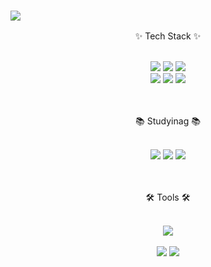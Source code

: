 ### <img src="https://capsule-render.vercel.app/api?type=cylinder&color=auto&height=300&section=header&text=Hi, Hello<br>dsad233%20GitHub&fontSize=90" />

<p align="center"> ✨ Tech Stack ✨ </p>

<br>

<div align="center">
<img src="https://img.shields.io/badge/html5-%23E34F26.svg?style=for-the-badge&logo=html5&logoColor=white" />
<img src="https://img.shields.io/badge/css3-%231572B6.svg?style=for-the-badge&logo=css3&logoColor=white" />
<img src="https://img.shields.io/badge/javascript-%23323330.svg?style=for-the-badge&logo=javascript&logoColor=%23F7DF1E" />
</div>

<div align="center">
<img src="https://img.shields.io/badge/node.js-6DA55F?style=for-the-badge&logo=node.js&logoColor=white" />
<img src="https://img.shields.io/badge/typescript-%23007ACC.svg?style=for-the-badge&logo=typescript&logoColor=white" />
<img src="https://img.shields.io/badge/nestjs-%23E0234E.svg?style=for-the-badge&logo=nestjs&logoColor=white" />
</div>

<br>
<br>

<p align="center"> 📚 Studyinag 📚 </p>

<br>

<div align="center">
<img src="https://img.shields.io/badge/mysql-4479A1.svg?style=for-the-badge&logo=mysql&logoColor=white" />
<img src="https://img.shields.io/badge/docker-%230db7ed.svg?style=for-the-badge&logo=docker&logoColor=white" />
<img src="https://img.shields.io/badge/redis-%23DD0031.svg?style=for-the-badge&logo=redis&logoColor=white" />
</div>

<br>
<br>

<p align="center"> 🛠 Tools 🛠 </p>

<br>

<div align="center">
<img src="https://img.shields.io/badge/github-%23121011.svg?style=for-the-badge&logo=github&logoColor=white" />
</div>

<br>

<div align="center">
<img src="https://img.shields.io/badge/Visual%20Studio%20Code-0078d7.svg?style=for-the-badge&logo=visual-studio-code&logoColor=white" />
<img src="https://img.shields.io/badge/Insomnia-black?style=for-the-badge&logo=insomnia&logoColor=5849BE" />
</div>

<!--
**dsad233/dsad233** is a ✨ _special_ ✨ repository because its `README.md` (this file) appears on your GitHub profile.

Here are some ideas to get you started:

- 🔭 I’m currently working on ...
- 🌱 I’m currently learning ...
- 👯 I’m looking to collaborate on ...
- 🤔 I’m looking for help with ...
- 💬 Ask me about ...
- 📫 How to reach me: ...
- 😄 Pronouns: ...
- ⚡ Fun fact: ...
-->
